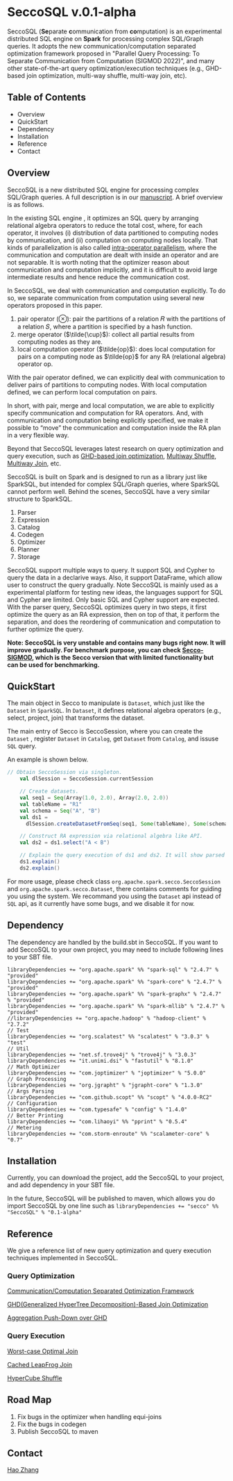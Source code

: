 # SeccoSQL v.0.1-alpha

SeccoSQL (**Se**parate **c**ommunication from **co**mputation) is an experimental distributed SQL engine on **Spark** for processing complex SQL/Graph queries. It adopts the new communication/computation separated optimization framework proposed in "Parallel Query Processing: To Separate Communication from Computation (SIGMOD 2022)", and many other state-of-the-art query optimization/execution techniques (e.g., GHD-based join optimization, multi-way shuffle, multi-way join, etc).



## Table of Contents

- Overview
- QuickStart
- Dependency
- Installation
- Reference
- Contact



## Overview

SeccoSQL is a new distributed SQL engine for processing complex SQL/Graph queries. A full description is in our [manuscript](https://dl.acm.org/doi/10.1145/3514221.3526164). A brief overview is as follows.

In the existing SQL engine , it optimizes an SQL query by arranging relational algebra operators to reduce the total cost, where, for each operator, it involves (i) distribution of data partitioned to computing nodes by communication, and (ii) computation on computing nodes locally. That kinds of parallelization is also called [intra-operator parallelism](https://paperhub.s3.amazonaws.com/dace52a42c07f7f8348b08dc2b186061.pdf), where the communication and computation are dealt with inside an operator and are not separable. It is worth noting that the optimizer reason about communication and computation implicitly, and it is difficult to avoid large intermediate results and hence reduce the communication cost. 

In SeccoSQL, we deal with communication and computation explicitly. To do so, we separate communication from computation using several new operators proposed in this paper. 

1. pair operator (⊗): pair the partitions of a relation 𝑅 with the partitions of a relation 𝑆, where a partition is specified by a hash function. 
2. merge operator ($\tilde{\cup}$): collect all partial results from computing nodes as they are.
3. local computation operator ($\tilde{op}$):  does local computation for pairs on a computing node as $\tilde{op}$ for any RA (relational algebra) operator op.

With the pair operator defined, we can explicitly deal with communication to deliver pairs of partitions to computing nodes. With local computation defined, we can perform local computation on pairs. 

In short, with pair, merge and local computation, we are able to explicitly specify communication and computation for RA operators. And, with communication and computation being explicitly specified, we make it possible to “move” the communication and computation inside the RA plan in a very flexible way.

Beyond that SeccoSQL leverages latest research on query optimization and query execution, such as [GHD-based join optimization](https://www.google.com.hk/url?sa=t&rct=j&q=&esrc=s&source=web&cd=&ved=2ahUKEwjh2o-_xbH4AhW4jdgFHUawD9YQFnoECAcQAQ&url=https%3A%2F%2Farxiv.org%2Fabs%2F1503.02368&usg=AOvVaw0Wv9Gm97hvKV3BRw80ppQd), [Multiway Shuffle](https://ieeexplore.ieee.org/document/5710932),  [Multiway Join](https://arxiv.org/abs/1203.1952), etc.

SeccoSQL is built on Spark and is designed to run as a library just like SparkSQL, but intended for complex SQL/Graph queries, where SparkSQL cannot perform well. Behind the scenes, SeccoSQL have a very similar structure to SparkSQL. 

1. Parser
2. Expression
3. Catalog
4. Codegen
5. Optimizer 
6. Planner
7. Storage

SeccoSQL support multiple ways to query. It support SQL and Cypher to query the data in a declarive ways. Also, it support DataFrame, which allow user to construct the query gradually. Note SeccoSQL is mainly used as a experimental platform for testing new ideas, the languages support for SQL and Cypher are limited. Only basic SQL and Cypher support are expected. With the parser query, SeccoSQL optimizes query in two steps, it first optimize the query as an RA expression, then on top of that, it perform the separation, and does the reordering of communication and computation to further optimize the query.

**Note: SeccoSQL is very unstable and contains many bugs right now. It will improve gradually. For benchmark purpose, you can check [Secco-SIGMOD](https://github.com/H20Zhang/Secco-SIGMOD), which is the Secco version that with limited functionality but can be used for benchmarking.**

## QuickStart

The main object in Secco to manipulate is `Dataset`, which just like the `Dataset` in `SparkSQL`. In `Dataset`, it defines relational algebra operators (e.g., select, project, join) that transforms the dataset.

The main entry of Secco is SeccoSession, where you can create the `Dataset` , register `Dataset` in `Catalog`, get `Dataset` from `Catalog`, and issuse `SQL` query.

An example is shown below.

```scala
// Obtain SeccoSession via singleton.
    val dlSession = SeccoSession.currentSession

    // Create datasets.
    val seq1 = Seq(Array(1.0, 2.0), Array(2.0, 2.0))
    val tableName = "R1"
    val schema = Seq("A", "B")
    val ds1 =
      dlSession.createDatasetFromSeq(seq1, Some(tableName), Some(schema))

    // Construct RA expression via relational algebra like API.
    val ds2 = ds1.select("A < B")

    // Explain the query execution of ds1 and ds2. It will show parsed plan, analyzed plan, optimized plan, execution plan.
    ds1.explain()
    ds2.explain()
```

For more usage, please check class  `org.apache.spark.secco.SeccoSession` and `org.apache.spark.secco.Dataset`, there contains comments for guiding you using the system.  We recommand you using the `Dataset` api instead of `SQL` api, as it currently have some bugs, and we disable it for now.

## Dependency

The dependency are handled by the build.sbt in SeccoSQL. If you want to add SeccoSQL to your own project, you may need to include following lines to your SBT file.

```
libraryDependencies += "org.apache.spark" %% "spark-sql" % "2.4.7" % "provided"
libraryDependencies += "org.apache.spark" %% "spark-core" % "2.4.7" % "provided"
libraryDependencies += "org.apache.spark" %% "spark-graphx" % "2.4.7" % "provided"
libraryDependencies += "org.apache.spark" %% "spark-mllib" % "2.4.7" % "provided"
//libraryDependencies += "org.apache.hadoop" % "hadoop-client" % "2.7.2"
// Test
libraryDependencies += "org.scalatest" %% "scalatest" % "3.0.3" % "test"
// Util
libraryDependencies += "net.sf.trove4j" % "trove4j" % "3.0.3"
libraryDependencies += "it.unimi.dsi" % "fastutil" % "8.1.0"
// Math Optimizer
libraryDependencies += "com.joptimizer" % "joptimizer" % "5.0.0"
// Graph Processing
libraryDependencies += "org.jgrapht" % "jgrapht-core" % "1.3.0"
// Args Parsing
libraryDependencies += "com.github.scopt" %% "scopt" % "4.0.0-RC2"
// Configuration
libraryDependencies += "com.typesafe" % "config" % "1.4.0"
// Better Printing
libraryDependencies += "com.lihaoyi" %% "pprint" % "0.5.4"
// Metering
libraryDependencies += "com.storm-enroute" %% "scalameter-core" % "0.7"
```

## Installation

Currently, you can download the project, add the SeccoSQL to your project, and add dependency in your SBT file.

In the future, SeccoSQL will be published to maven, which allows you do import SeccoSQL by one line such as `libraryDependencies += "secco" %% "SeccoSQL" % "0.1-alpha"`

## Reference

We give a reference list of new query optimization and query execution techniques implemented in SeccoSQL.

### Query Optimization

[Communication/Computation Separated Optimization Framework](https://dl.acm.org/doi/10.1145/3514221.3526164)

[GHD(Generalized HyperTree Decomposition)-Based Join Optimization](https://www.google.com.hk/url?sa=t&rct=j&q=&esrc=s&source=web&cd=&ved=2ahUKEwjh2o-_xbH4AhW4jdgFHUawD9YQFnoECAcQAQ&url=https%3A%2F%2Farxiv.org%2Fabs%2F1503.02368&usg=AOvVaw0Wv9Gm97hvKV3BRw80ppQd)

[Aggregation Push-Down over GHD](https://arxiv.org/abs/1508.07532)

### Query Execution

[Worst-case Optimal Join](https://arxiv.org/abs/1203.1952)

[Cached LeapFrog Join](https://arxiv.org/abs/1602.08721)

[HyperCube Shuffle](https://ieeexplore.ieee.org/document/5710932)



## Road Map

1. Fix bugs in the optimizer when handling equi-joins
2. Fix the bugs in codegen
3. Publish SeccoSQL to maven

## Contact

[Hao Zhang](hzhang@se.cuhk.edu.hk)
